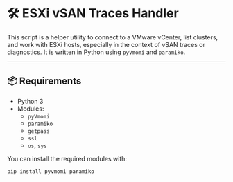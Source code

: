 # 🛠️ ESXi vSAN Traces Handler

This script is a helper utility to connect to a VMware vCenter, list clusters, and work with ESXi hosts, especially in the context of vSAN traces or diagnostics. It is written in Python using `pyVmomi` and `paramiko`.

---

## 📦 Requirements

- Python 3
- Modules:
  - `pyVmomi`
  - `paramiko`
  - `getpass`
  - `ssl`
  - `os`, `sys`

You can install the required modules with:

```bash
pip install pyvmomi paramiko

